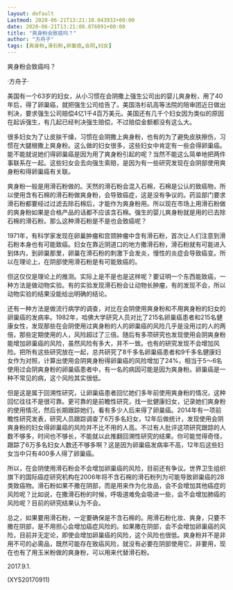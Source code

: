 ```yaml
---
layout: default
Lastmod: 2020-06-21T13:21:10.043932+00:00
date: 2020-06-21T13:21:08.076091+00:00
title: "爽身粉会致癌吗？"
author: "方舟子"
tags: [爽身粉,滑石粉,卵巢癌,会阴,妇女]
---
```


爽身粉会致癌吗？

·方舟子·

美国有一个63岁的妇女，从小习惯在会阴撒上强生公司出的婴儿爽身粉，用了40年后，得了卵巢癌，就把强生公司给告了。美国洛杉矶高等法院的陪审团近日做出判决，要求强生公司赔偿4亿1千4百万美元。美国还有几千个妇女因为类似的原因在起诉强生，有几起已经判决强生赔偿，不过赔偿金额都没有这么大。

很多妇女为了让皮肤干燥，习惯在会阴撒上爽身粉，也有的为了避免皮肤擦伤，习惯在大腿根撒上爽身粉。这么做的妇女很多，这些妇女中肯定有一些会得卵巢癌。能不能就说她们得卵巢癌是因为用了爽身粉引起的呢？当然不能这么简单地把两件事联系在一起。这些妇女会去向强生索赔，是因为有一些研究发现在会阴部使用爽身粉和得卵巢癌有关联。

爽身粉一般是用滑石粉做的。天然的滑石粉会混入石棉，石棉是公认的致癌物，所以使用含有石棉的滑石粉做爽身粉，会导致癌症，这是没有争议的。药监部门要求滑石粉都要经过过滤去除石棉后，才能作为爽身粉用。所以现在市场上用滑石粉做的爽身粉如果是合格产品的话都不应该含石棉。强生的婴儿爽身粉就是用的已去除石棉的滑石粉。那么这种滑石粉是不是也会致癌呢？

1971年，有科学家发现在卵巢肿瘤和宫颈肿瘤中含有滑石粉，首次让人们注意到滑石粉本身也有可能致癌。妇女在靠近阴道口的地方撒滑石粉，滑石粉就有可能进入到体内，到卵巢那里，卵巢在滑石粉的刺激下会发炎，慢性的炎症会导致癌变。所以在理论上，在阴部使用滑石粉是有可能致癌的。

但这仅仅是理论上的推测。实际上是不是也是这样呢？要证明一个东西能致癌，一种方法是做动物实验。有的实验发现滑石粉会让动物长肿瘤，有的发现不会，所以动物实验的结果没能给出明确的结论。

还有一种方法是做流行病学的调查，对比在会阴使用爽身粉和不用爽身粉的妇女的卵巢癌的发病率。1982年，哈佛大学研究人员对比了215名卵巢癌患者和215名健康女性，发现那些在会阴使用过爽身粉的人的卵巢癌的风险几乎是没用过的人的两倍，那些定期使用的人，风险超过了三倍。随后有多项研究也发现使用会阴爽身粉能增加卵巢癌的风险，虽然风险有多大，并不一致。也有的研究发现不会增加风险。把所有这些研究放在一起，总共研究了8千多名卵巢癌患者和9千多名健康妇女作为对照，计算出使用会阴爽身粉得卵巢癌的风险增加了24%，相当于5～6名使用过会阴爽身粉的卵巢癌患者中，有一名的病因可能是因为爽身粉。卵巢癌是一种不常见的病，这个风险其实很低。

但是这是属于回溯性研究，让卵巢癌患者回忆她们多年前使用爽身粉的情况，这种回忆往往不是很可靠。更可靠的是前瞻性研究，找一批健康妇女，记录她们爽身粉的使用情况，然后长期跟踪她们，看有多少人后来得了卵巢癌。2014年有一项前瞻性研究发表，研究人员跟踪调查了6万多名妇女，12年后做统计，发现使用会阴爽身粉的妇女得卵巢癌的风险并不比不用的人高。不过有人批评这项研究跟踪的人数不够多，时间也不够长，不能就以此推翻回溯性研究的结果。你可能觉得奇怪，跟踪了6万多名妇女人数还不够多啊？这是因为卵巢癌发病率不高，12年后这些妇女当中只有400多人得了卵巢癌。

所以，在会阴使用滑石粉会不会增加卵巢癌的风险，目前还有争议。世界卫生组织旗下的国际癌症研究机构在2006年将不含石棉的滑石粉列为可能导致卵巢癌的2B类致癌物。滑石粉如果不撒在阴部，而是用来作为化妆品，会不会增加其他癌症的风险呢？比如说，在撒滑石粉的时候，呼吸道难免会吸进一些，会不会增加肺癌的风险呢？目前的研究结果认为不会。

总之，如果要用滑石粉，一定要确保是不含石棉的。用滑石粉化妆、爽身，只要不撒在阴部，是不用担心会增加癌症风险的。如果撒在阴部，会不会增加卵巢癌的风险，目前并无定论，即使会增加卵巢癌的风险，这个风险也很低。爽身粉并不是非用不可的必需品，既然可能存在致癌风险，就没有必要在阴部使用它，非要用，现在也有了用玉米粉做的爽身粉，可以用来代替滑石粉。

2017.9.1.

(XYS20170911)

